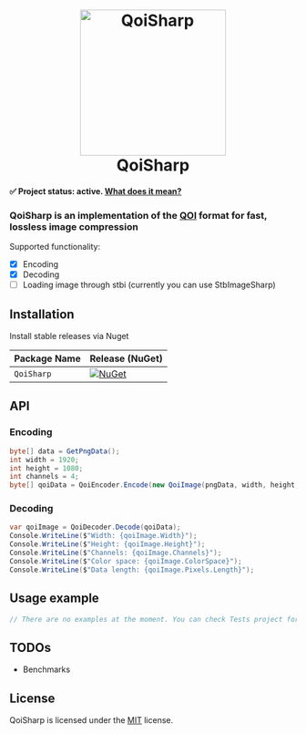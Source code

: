 <h1 align="center">

<img src="https://qoiformat.org/qoi-logo.svg" alt="QoiSharp" width="256"/>
<br/>
QoiSharp 
</h1>

#### ✅ **Project status: active**. [What does it mean?](https://github.com/NUlliiON/QoiSharp/blob/main/docs/project-status.md)
### QoiSharp is an implementation of the [QOI](https://github.com/phoboslab/qoi) format for fast, lossless image compression

Supported functionality:
- [x] Encoding
- [x] Decoding
- [ ] Loading image through stbi (currently you can use StbImageSharp)

## Installation

Install stable releases via Nuget

| Package Name                   | Release (NuGet) |
|--------------------------------|-----------------|
| `QoiSharp`         | [![NuGet](https://img.shields.io/nuget/v/QoiSharp.svg)](https://www.nuget.org/packages/QoiSharp/)

## API

### Encoding
```csharp
byte[] data = GetPngData();
int width = 1920;
int height = 1080;
int channels = 4;
byte[] qoiData = QoiEncoder.Encode(new QoiImage(pngData, width, height, channels));
```
### Decoding
```csharp
var qoiImage = QoiDecoder.Decode(qoiData);
Console.WriteLine($"Width: {qoiImage.Width}");
Console.WriteLine($"Height: {qoiImage.Height}");
Console.WriteLine($"Channels: {qoiImage.Channels}");
Console.WriteLine($"Color space: {qoiImage.ColorSpace}");
Console.WriteLine($"Data length: {qoiImage.Pixels.Length}");
```
## Usage example
```csharp
// There are no examples at the moment. You can check Tests project for more examples.
```

## TODOs
* Benchmarks

## License

QoiSharp is licensed under the [MIT](LICENSE) license.
